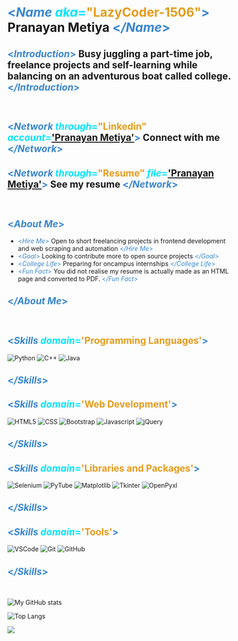 # <span style="color:#3a87ce"><*Name* </span><span style="color:#00E3FF">*aka*=</span><span style="color:#E59C1D">"LazyCoder-1506"</span><span style="color:#3a87ce">></span> Pranayan Metiya <span style="color:#3a87ce"><*/Name*></span>

## <span style="color:#3a87ce"><*Introduction*</span><span style="color:#00E3FF"></span><span style="color:#E59C1D"></span><span style="color:#3a87ce">></span> Busy juggling a part-time job, freelance projects and self-learning while balancing on an adventurous boat called college. <span style="color:#3a87ce"><*/Introduction*></span>

<br>

## <span style="color:#3a87ce"><*Network* </span><span style="color:#00E3FF">*through*=</span><span style="color:#E59C1D">"Linkedin"</span><span style="color:#00E3FF"> *account*=</span>['Pranayan Metiya'](https://www.linkedin.com/in/pranayan-metiya-75b12a1a3/)<span style="color:#3a87ce">></span> Connect with me <span style="color:#3a87ce"><*/Network*></span>
## <span style="color:#3a87ce"><*Network* </span><span style="color:#00E3FF">*through*=</span><span style="color:#E59C1D">"Resume"</span><span style="color:#00E3FF"> *file*=</span>['Pranayan Metiya'](https://drive.google.com/file/d/1GOXfCyYXKkkOQFVx_nIGvPHvoiy1MNsK/view?usp=sharing)<span style="color:#3a87ce">></span> See my resume <span style="color:#3a87ce"><*/Network*></span>

<br>

## <span style="color:#3a87ce"><*About Me*</span><span style="color:#00E3FF"></span><span style="color:#E59C1D"></span><span style="color:#3a87ce">></span>

* <span style="color:#3a87ce"><*Hire Me*</span><span style="color:#00E3FF"></span><span style="color:#E59C1D"></span><span style="color:#3a87ce">></span> Open to short freelancing projects in frontend development and web scraping and automation <span style="color:#3a87ce"><*/Hire Me*></span>
* <span style="color:#3a87ce"><*Goal*</span><span style="color:#00E3FF"></span><span style="color:#E59C1D"></span><span style="color:#3a87ce">></span> Looking to contribute more to open source projects <span style="color:#3a87ce"><*/Goal*></span>
* <span style="color:#3a87ce"><*College Life*</span><span style="color:#00E3FF"></span><span style="color:#E59C1D"></span><span style="color:#3a87ce">></span> Preparing for oncampus internships <span style="color:#3a87ce"><*/College Life*></span>
* <span style="color:#3a87ce"><*Fun Fact*</span><span style="color:#00E3FF"></span><span style="color:#E59C1D"></span><span style="color:#3a87ce">></span> You did not realise my resume is actually made as an HTML page and converted to PDF. <span style="color:#3a87ce"><*/Fun Fact*></span>

## <span style="color:#3a87ce"><*/About Me*></span>

<br>

## <span style="color:#3a87ce"><*Skills* </span><span style="color:#00E3FF">*domain*=</span><span style="color:#E59C1D">'Programming Languages'</span><span style="color:#3a87ce">></span>
![Python](https://img.shields.io/static/v1?message=Python&logo=python&labelColor=5c5c5c&color=1182c3&logoColor=white&label=%20&style=for-the-badge)
![C++](https://img.shields.io/static/v1?message=Cpp&logo=c%2B%2B&labelColor=5c5c5c&color=1182c3&logoColor=white&label=%20&style=for-the-badge)
![Java](https://img.shields.io/static/v1?message=java&logo=java&labelColor=5c5c5c&color=1182c3&logoColor=white&label=%20&style=for-the-badge)
## <span style="color:#3a87ce"><*/Skills*></span>

## <span style="color:#3a87ce"><*Skills* </span><span style="color:#00E3FF">*domain*=</span><span style="color:#E59C1D">'Web Development'</span><span style="color:#3a87ce">></span>
![HTML5](https://img.shields.io/static/v1?message=html&logo=html5&labelColor=5c5c5c&color=brightgreen&logoColor=white&label=%20&style=for-the-badge)
![CSS](https://img.shields.io/static/v1?message=Css&logo=css3&labelColor=5c5c5c&color=brightgreen&logoColor=white&label=%20&style=for-the-badge)
![Bootstrap](https://img.shields.io/static/v1?message=bootstrap&logo=bootstrap&labelColor=5c5c5c&color=brightgreen&logoColor=white&label=%20&style=for-the-badge)
![Javascript](https://img.shields.io/static/v1?message=javascript&logo=javascript&labelColor=5c5c5c&color=brightgreen&logoColor=white&label=%20&style=for-the-badge)
![jQuery](https://img.shields.io/static/v1?message=jquery&logo=jquery&labelColor=5c5c5c&color=brightgreen&logoColor=white&label=%20&style=for-the-badge)
## <span style="color:#3a87ce"><*/Skills*></span>

## <span style="color:#3a87ce"><*Skills* </span><span style="color:#00E3FF">*domain*=</span><span style="color:#E59C1D">'Libraries and Packages'</span><span style="color:#3a87ce">></span>
![Selenium](https://img.shields.io/static/v1?message=selenium&logo=selenium&labelColor=5c5c5c&color=orange&logoColor=white&label=%20&style=for-the-badge)
![PyTube](https://img.shields.io/static/v1?message=pytube&logo=youtube&labelColor=5c5c5c&color=orange&logoColor=white&label=%20&style=for-the-badge)
![Matplotlib](https://img.shields.io/static/v1?message=matplotlib&labelColor=5c5c5c&color=orange&logoColor=white&label=%20&style=for-the-badge)
![Tkinter](https://img.shields.io/static/v1?message=tkinter&labelColor=5c5c5c&color=orange&logoColor=white&label=%20&style=for-the-badge)
![OpenPyxl](https://img.shields.io/static/v1?message=openpyxl&labelColor=5c5c5c&color=orange&logoColor=white&label=%20&style=for-the-badge)
## <span style="color:#3a87ce"><*/Skills*></span>

## <span style="color:#3a87ce"><*Skills* </span><span style="color:#00E3FF">*domain*=</span><span style="color:#E59C1D">'Tools'</span><span style="color:#3a87ce">></span>
![VSCode](https://img.shields.io/static/v1?message=VS%20Code&logo=visual-studio-code&labelColor=5c5c5c&color=E800CE&logoColor=white&label=%20&style=for-the-badge)
![Git](https://img.shields.io/static/v1?message=Git&logo=git&labelColor=5c5c5c&color=E800CE&logoColor=white&label=%20&style=for-the-badge)
![GitHub](https://img.shields.io/static/v1?message=github&logo=github&labelColor=5c5c5c&color=E800CE&logoColor=white&label=%20&style=for-the-badge)
## <span style="color:#3a87ce"><*/Skills*></span>

<br>

![My GitHub stats](https://github-readme-stats.vercel.app/api?username=LazyCoder-1506&show_icons=true&theme=tokyonight&title_color=FFA033&hide=stars)

![Top Langs](https://github-readme-stats.vercel.app/api/top-langs/?username=LazyCoder-1506&layout=compact)

![](https://komarev.com/ghpvc/?username=LazyCoder-1506&color=brightgreen)